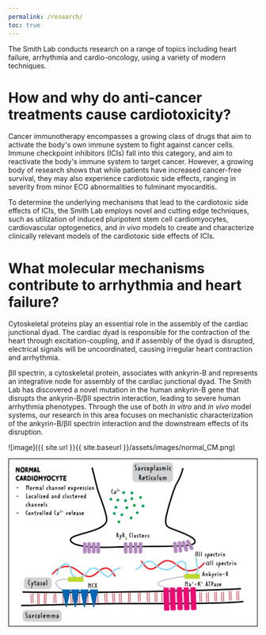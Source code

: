 ```yaml
---
permalink: /research/
toc: true
---
```


The Smith Lab conducts research on a range of topics including heart failure, arrhythmia and cardio-oncology, using a variety of modern techniques. 

# How and why do anti-cancer treatments cause cardiotoxicity?

Cancer immunotherapy encompasses a growing class of drugs that aim to activate the body's own immune system to fight against cancer cells. Immune checkpoint inhibitors (ICIs) fall into this category, and aim to reactivate the body's immune system to target cancer. However, a growing body of research shows that while patients have increased cancer-free survival, they may also experience cardiotoxic side effects, ranging in severity from minor ECG abnormalities to fulminant myocarditis. 

To determine the underlying mechanisms that lead to the cardiotoxic side effects of ICIs, the Smith Lab employs novel and cutting edge techniques, such as utilization of induced pluripotent stem cell cardiomyocytes, cardiovascular optogenetics, and *in vivo* models to create and characterize clinically relevant models of the cardiotoxic side effects of ICIs.

# What molecular mechanisms contribute to arrhythmia and heart failure?

Cytoskeletal proteins play an essential role in the assembly of the cardiac junctional dyad. The cardiac dyad is responsible for the contraction of the heart through excitation-coupling, and if assembly of the dyad is disrupted, electrical signals will be uncoordinated, causing irregular heart contraction and arrhythmia. 

βII spectrin, a cytoskeletal protein, associates with ankyrin-B and represents an integrative node for assembly of the cardiac junctional dyad. The Smith Lab has discovered a novel mutation in the human ankyrin-B gene that disrupts the ankyrin-B/βII spectrin interaction, leading to severe human arrhythmia phenotypes. Through the use of both *in vitro* and *in vivo* model systems, our research in this area focuses on mechanistic characterization of the ankyrin-B/βII spectrin interaction and the downstream effects of its disruption.

![image]({{ site.url }}{{ site.baseurl }}/assets/images/normal_CM.png)

<img src="/assets/images/normal_CM.png" width="1200"/>